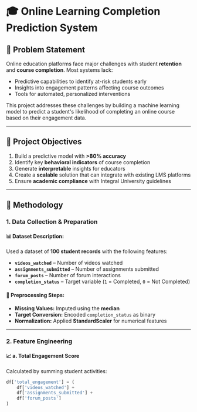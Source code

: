 # 🎓 Online Learning Completion Prediction System

## 🧩 Problem Statement

Online education platforms face major challenges with student **retention** and **course completion**. Most systems lack:

- Predictive capabilities to identify at-risk students early  
- Insights into engagement patterns affecting course outcomes  
- Tools for automated, personalized interventions

This project addresses these challenges by building a machine learning model to predict a student's likelihood of completing an online course based on their engagement data.

---

## 🎯 Project Objectives

1. Build a predictive model with **>80% accuracy**  
2. Identify key **behavioral indicators** of course completion  
3. Generate **interpretable** insights for educators  
4. Create a **scalable** solution that can integrate with existing LMS platforms  
5. Ensure **academic compliance** with Integral University guidelines  

---

## 🧠 Methodology

### 1. Data Collection & Preparation

#### 📊 Dataset Description:
Used a dataset of **100 student records** with the following features:

- **`videos_watched`** – Number of videos watched  
- **`assignments_submitted`** – Number of assignments submitted  
- **`forum_posts`** – Number of forum interactions  
- **`completion_status`** – Target variable (`1` = Completed, `0` = Not Completed)

#### 🧹 Preprocessing Steps:
- **Missing Values:** Imputed using the **median**  
- **Target Conversion:** Encoded `completion_status` as binary  
- **Normalization:** Applied **StandardScaler** for numerical features

---

### 2. Feature Engineering

#### 📈 a. Total Engagement Score
Calculated by summing student activities:
```python
df['total_engagement'] = (
    df['videos_watched'] +
    df['assignments_submitted'] +
    df['forum_posts']
)
